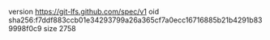 version https://git-lfs.github.com/spec/v1
oid sha256:f7ddf883ccb01e34293799a26a365cf7a0ecc16716885b21b4291b839998f0c9
size 2758

